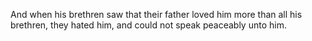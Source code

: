 And when his brethren saw that their father loved him more than all his brethren, they hated him, and could not speak peaceably unto him.
